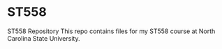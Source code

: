# ST558
ST558 Repository
This repo contains files for my ST558 course at North Carolina State University. 